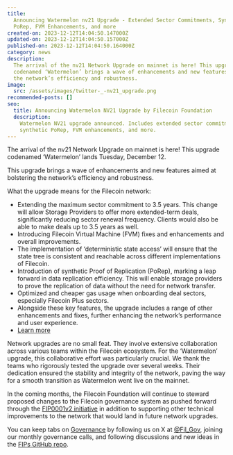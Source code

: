 ```yaml
---
title:
  Announcing Watermelon nv21 Upgrade - Extended Sector Commitments, Synthetic
  PoRep, FVM Enhancements, and more
created-on: 2023-12-12T14:04:50.147000Z
updated-on: 2023-12-12T14:04:50.157000Z
published-on: 2023-12-12T14:04:50.164000Z
category: news
description:
  The arrival of the nv21 Network Upgrade on mainnet is here! This upgrade
  codenamed ‘Watermelon’ brings a wave of enhancements and new features aimed at bolstering
  the network’s efficiency and robustness.
image:
  src: /assets/images/twitter-_-nv21_upgrade.png
recommended-posts: []
seo:
  title: Announcing Watermelon NV21 Upgrade by Filecoin Foundation
  description:
    Watermelon NV21 upgrade announced. Includes extended sector commitments,
    synthetic PoRep, FVM enhancements, and more.
---
```


The arrival of the nv21 Network Upgrade on mainnet is here! This upgrade codenamed ‘Watermelon’ lands Tuesday, December 12.

This upgrade brings a wave of enhancements and new features aimed at bolstering the network’s efficiency and robustness.

What the upgrade means for the Filecoin network:

- Extending the maximum sector commitment to 3.5 years. This change will allow Storage Providers to offer more extended-term deals, significantly reducing sector renewal frequency. Clients would also be able to make deals up to 3.5 years as well.
- Introducing Filecoin Virtual Machine (FVM) fixes and enhancements and overall improvements.
- The implementation of ‘deterministic state access’ will ensure that the state tree is consistent and reachable across different implementations of Filecoin.
- Introduction of synthetic Proof of Replication (PoRep), marking a leap forward in data replication efficiency. This will enable storage providers to prove the replication of data without the need for network transfer.
- Optimized and cheaper gas usage when onboarding deal sectors, especially Filecoin Plus sectors.
- Alongside these key features, the upgrade includes a range of other enhancements and fixes, further enhancing the network’s performance and user experience.
- [Learn more](https://github.com/filecoin-project/core-devs/blob/master/Network%20Upgrades/v21.md)

Network upgrades are no small feat. They involve extensive collaboration across various teams within the Filecoin ecosystem. For the ‘Watermelon’ upgrade, this collaborative effort was particularly crucial. We thank the teams who rigorously tested the upgrade over several weeks. Their dedication ensured the stability and integrity of the network, paving the way for a smooth transition as Watermelon went live on the mainnet.

In the coming months, the Filecoin Foundation will continue to steward proposed changes to the Filecoin governance system as pushed forward through the [FIP0001v2 initiative](https://github.com/filecoin-project/FIPs/pull/850) in addition to supporting other technical improvements to the network that would land in future network upgrades.

You can keep tabs on [Governance](https://fil.org/governance/) by following us on X at [@Fil_Gov](https://twitter.com/fil_gov), joining our monthly governance calls, and following discussions and new ideas in the [FIPs GitHub repo](https://github.com/filecoin-project/FIPs).
